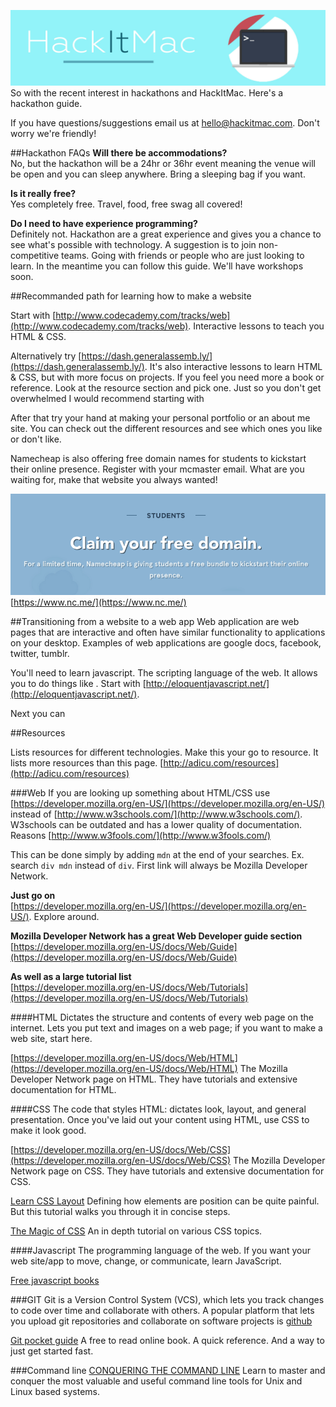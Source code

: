 ![hackitmac](img/hackitmac.jpg)
So with the recent interest in hackathons and HackItMac. Here's a hackathon guide.

If you have questions/suggestions email us at <hello@hackitmac.com>. Don't worry we're friendly!

##Hackathon FAQs
**Will there be accommodations?**  
No, but the hackathon will be a 24hr or 36hr event meaning the venue will be open and you can sleep anywhere. Bring a sleeping bag if you want.

**Is it really free?**  
Yes completely free. Travel, food, free swag all covered!

**Do I need to have experience programming?**  
Definitely not. Hackathon are a great experience and gives you a chance to see what's possible with technology. A suggestion is to join non-competitive teams. Going with friends or people who are just looking to learn. In the meantime you can follow this guide. We'll have workshops soon.

##Recommanded path for learning how to make a website

Start with [http://www.codecademy.com/tracks/web](http://www.codecademy.com/tracks/web). Interactive lessons to teach you HTML & CSS.

Alternatively try [https://dash.generalassemb.ly/](https://dash.generalassemb.ly/). It's also interactive lessons to learn HTML & CSS, but with more focus on projects. If you feel you need more a book or reference. Look at the resource section and pick one. Just so you don't get overwhelmed I would recommend starting with 

After that try your hand at making your personal portfolio or an about me site. You can check out the different resources and see which ones you like or don't like.

Namecheap is also offering free domain names for students to kickstart their online presence. Register with your mcmaster email. What are you waiting for, make that website you always wanted!

![namecheap free domain](img/namecheap_free_domain.png)
[https://www.nc.me/](https://www.nc.me/)

##Transitioning from a website to a web app
Web application are web pages that are interactive and often have similar functionality to applications on your desktop. Examples of web applications are google docs, facebook, twitter, tumblr.

You'll need to learn javascript. The scripting language of the web. It allows you to do things like . Start with [http://eloquentjavascript.net/](http://eloquentjavascript.net/).

Next you can

##Resources

Lists resources for different technologies. Make this your go to resource. It lists more resources than this page.
[http://adicu.com/resources](http://adicu.com/resources)

###Web
If you are looking up something about HTML/CSS use [https://developer.mozilla.org/en-US/](https://developer.mozilla.org/en-US/) instead of [http://www.w3schools.com/](http://www.w3schools.com/). W3schools can be outdated and has a lower quality of documentation. Reasons [http://www.w3fools.com/](http://www.w3fools.com/)

This can be done simply by adding `mdn` at the end of your searches. Ex. search `div mdn` instead of `div`. First link will always be Mozilla Developer Network.

**Just go on**  
[https://developer.mozilla.org/en-US/](https://developer.mozilla.org/en-US/). Explore around.

**Mozilla Developer Network has a great Web Developer guide section**  
[https://developer.mozilla.org/en-US/docs/Web/Guide](https://developer.mozilla.org/en-US/docs/Web/Guide)

**As well as a large tutorial list**  
[https://developer.mozilla.org/en-US/docs/Web/Tutorials](https://developer.mozilla.org/en-US/docs/Web/Tutorials)

####HTML
Dictates the structure and contents of every web page on the internet. Lets you put text and images on a web page; if you want to make a web site, start here.

[https://developer.mozilla.org/en-US/docs/Web/HTML](https://developer.mozilla.org/en-US/docs/Web/HTML)
The Mozilla Developer Network page on HTML. They have tutorials and extensive documentation for HTML.

####CSS
The code that styles HTML: dictates look, layout, and general presentation. Once you've laid out your content using HTML, use CSS to make it look good.

[https://developer.mozilla.org/en-US/docs/Web/CSS](https://developer.mozilla.org/en-US/docs/Web/CSS)
The Mozilla Developer Network page on CSS. They have tutorials and extensive documentation for CSS.

[Learn CSS Layout](http://learnlayout.com/)
Defining how elements are position can be quite painful. But this tutorial walks you through it in concise steps.

[The Magic of CSS](http://adamschwartz.co/magic-of-css/)
An in depth tutorial on various CSS topics.

####Javascript
The programming language of the web. If you want your web site/app to move, change, or communicate, learn JavaScript.

[Free javascript books](http://jsbooks.revolunet.com/)

###GIT
Git is a Version Control System (VCS), which lets you track changes to code over time and collaborate with others. A popular platform that lets you upload git repositories and collaborate on software projects is [github](https://github.com)

[Git pocket guide](http://chimera.labs.oreilly.com/books/1230000000561)
A free to read online book. A quick reference. And a way to just get started fast.

###Command line
[CONQUERING THE COMMAND LINE](http://conqueringthecommandline.com/)
Learn to master and conquer the most valuable and useful command line tools for Unix and Linux based systems.